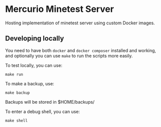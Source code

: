 # Mercurio Minetest Server

Hosting implementation of minetest server using custom Docker images.

## Developing locally

You need to have both `docker` and `docker composer` installed and working, and
optionally you can use `make` to run the scripts more easily.

To test locally, you can use:

    make run

To make a backup, use:

    make backup

Backups will be stored in $HOME/backups/

To enter a debug shell, you can use:

    make shell